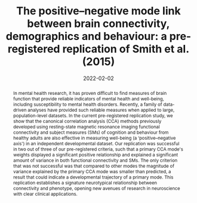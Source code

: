 ---
title: "The positive–negative mode link between brain connectivity, demographics and behaviour: a pre-registered replication of Smith et al. (2015)"

date: 2022-02-02
authors_string: Nikhil Goyal, Dustin Moraczewski, Peter Bandettini, Emily Finn, Adam Thomas
authors:
   - Nikhil Goyal
   - Dustin Moraczewski
   - Peter Bandettini
   - Emily Finn
   - Adam Thomas
author_ids:
   - emily_finn
   - peter_bandettini
journal: 'Royal Society Open Science'
volume: 9.0
issue: 2.0
pages: 
book_title: ''
publisher: ''
isbn: 
abstract: 'In mental health research, it has proven difficult to find measures of brain function that provide reliable indicators of mental health and well-being, including susceptibility to mental health disorders. Recently, a family of data-driven analyses have provided such reliable measures when applied to large, population-level datasets. In the current pre-registered replication study, we show that the canonical correlation analysis (CCA) methods previously developed using resting-state magnetic resonance imaging functional connectivity and subject measures (SMs) of cognition and behaviour from healthy adults are also effective in measuring well-being (a ‘positive–negative axis&apos;) in an independent developmental dataset. Our replication was successful in two out of three of our pre-registered criteria, such that a primary CCA mode&apos;s weights displayed a significant positive relationship and explained a significant amount of variance in both functional connectivity and SMs. The only criterion that was not successful was that compared to other modes the magnitude of variance explained by the primary CCA mode was smaller than predicted, a result that could indicate a developmental trajectory of a primary mode. This replication establishes a signature neurotypical relationship between connectivity and phenotype, opening new avenues of research in neuroscience with clear clinical applications.'
project_id: bold_connectivity_dynamics
paper_url: https://royalsocietypublishing.org/doi/10.1098/rsos.201090
doi: 10.1098/rsos.201090
data_loc: ''
code_loc: ''
file: '/assets/publications/'
file_name: ''
type: journal_article
pub_str: 'Royal Society Open Science (2022) 9 (2)'
layout: publication 
---